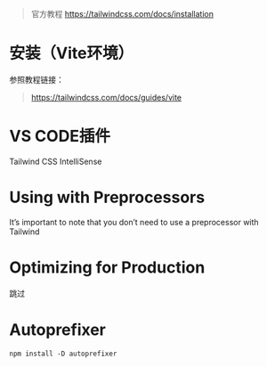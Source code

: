 >  官方教程
>  https://tailwindcss.com/docs/installation

# 安装（Vite环境）
参照教程链接：
> https://tailwindcss.com/docs/guides/vite

# VS CODE插件
 Tailwind CSS IntelliSense

# Using with Preprocessors
It’s important to note that you don’t need to use a preprocessor with Tailwind

# Optimizing for Production
跳过

#  Autoprefixer
`npm install -D autoprefixer`
